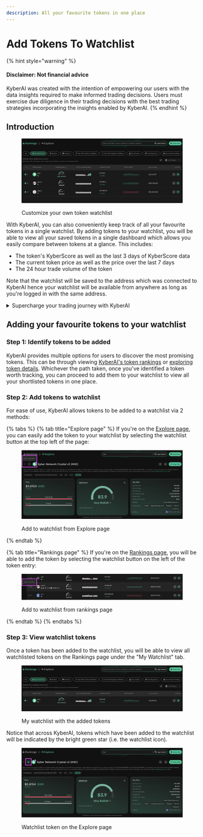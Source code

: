```yaml
---
description: All your favourite tokens in one place
---
```


# Add Tokens To Watchlist

{% hint style="warning" %}
#### Disclaimer: Not financial advice

KyberAI was created with the intention of empowering our users with the data insights required to make informed trading decisions. Users must exercise due diligence in their trading decisions with the best trading strategies incorporating the insights enabled by KyberAI.
{% endhint %}

## Introduction

<figure><img src="../../../.gitbook/assets/KyberAI_UserGuide_WatchlistOverview.png" alt=""><figcaption><p>Customize your own token watchlist</p></figcaption></figure>

With KyberAI, you can also conveniently keep track of all your favourite tokens in a single watchlist. By adding tokens to your watchlist, you will be able to view all your saved tokens in a single dashboard which allows you easily compare between tokens at a glance. This includes:

* The token's KyberScore as well as the last 3 days of KyberScore data
* The current token price as well as the price over the last 7 days
* The 24 hour trade volume of the token

Note that the watchlist will be saved to the address which was connected to KyberAI hence your watchlist will be available from anywhere as long as you're logged in with the same address.

<details>

<summary>Supercharge your trading journey with KyberAI</summary>

1. [Sign In To KyberAI With Ethereum ](sign-in-to-kyberai-with-ethereum.md)
2. [Discover Promising Tokens ](discover-promising-tokens.md)
3. [Deep Dive Into Token Data ](deep-dive-into-token-data.md)
4. **Add Tokens To Watchlist <-**
5. [Get Notified On Your Favourite Tokens](get-notifications-for-your-favourite-tokens.md)
6. Buy Or Sell Tokens
   * [Instantly Swap At The Best Rates](broken-reference)
   * [Swap At Your Preferred Rates](../../kyberswap-interface/user-guides/trade-at-your-preferred-rates.md)

</details>

## Adding your favourite tokens to your watchlist

### Step 1: Identify tokens to be added

KyberAI provides multiple options for users to discover the most promising tokens. This can be through viewing [KyberAI's token rankings](discover-promising-tokens.md) or [exploring token details](deep-dive-into-token-data.md). Whichever the path taken, once you've identified a token worth tracking, you can proceed to add them to your watchlist to view all your shortlisted tokens in one place.

### Step 2: Add tokens to watchlist

For ease of use, KyberAI allows tokens to be added to a watchlist via 2 methods:

{% tabs %}
{% tab title="Explore page" %}
If you're on the [Explore page](deep-dive-into-token-data.md), you can easily add the token to your watchlist by selecting the watchlist button at the top left of the page:

<figure><img src="../../../.gitbook/assets/KyberAI_UserGuide_AddWatchlistExplore.png" alt=""><figcaption><p>Add to watchlist from Explore page</p></figcaption></figure>
{% endtab %}

{% tab title="Rankings page" %}
If you're on the [Rankings page](discover-promising-tokens.md), you will be able to add the token by selecting the watchlist button on the left of the token entry:

<figure><img src="../../../.gitbook/assets/KyberAI_UserGuide_AddToWatchlistRankings.png" alt=""><figcaption><p>Add to watchlist from rankings page</p></figcaption></figure>
{% endtab %}
{% endtabs %}

### Step 3: View watchlist tokens

Once a token has been added to the watchlist, you will be able to view all watchlisted tokens on the Rankings page under the "My Watchlist" tab.

<figure><img src="../../../.gitbook/assets/KyberAI_UserGuide_RankingsWatchlist_KNC.png" alt=""><figcaption><p>My watchlist with the added tokens</p></figcaption></figure>

Notice that across KyberAI, tokens which have been added to the watchlist will be indicated by the bright green star (i.e. the watchlist icon).

<figure><img src="../../../.gitbook/assets/KyberAI_UserGuide_AddedToWatchlist_KNC.png" alt=""><figcaption><p>Watchlist token on the Explore page</p></figcaption></figure>
